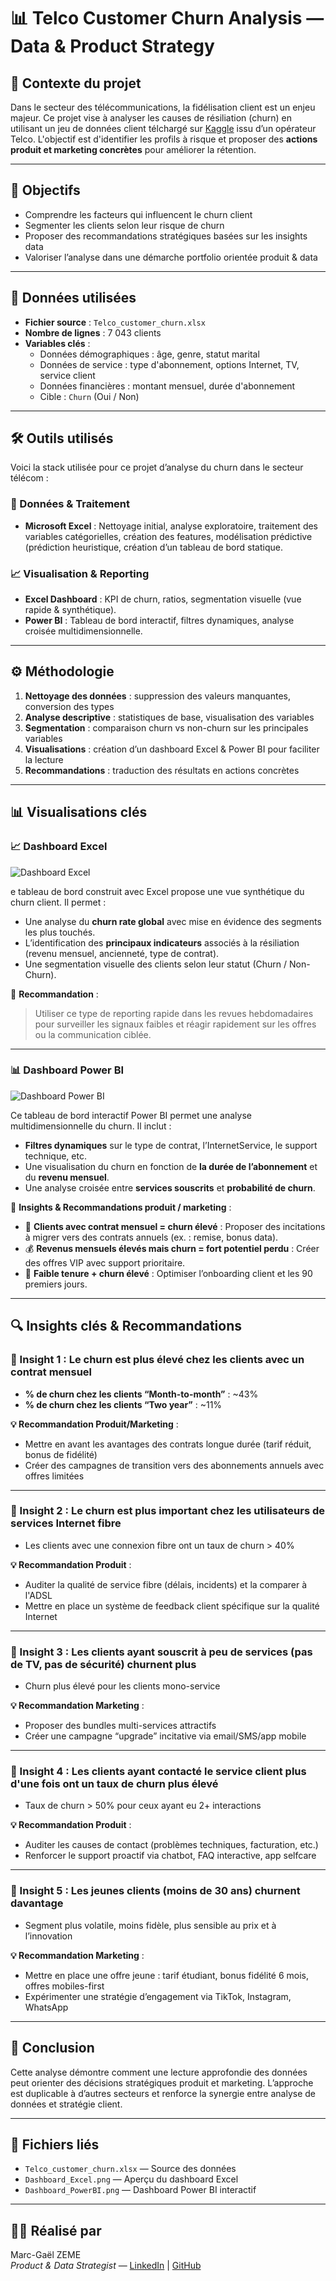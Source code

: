 # 📊 Telco Customer Churn Analysis — Data & Product Strategy

## 🧠 Contexte du projet

Dans le secteur des télécommunications, la fidélisation client est un enjeu majeur. Ce projet vise à analyser les causes de résiliation (churn) en utilisant un jeu de données client télchargé sur [Kaggle](https://www.kaggle.com/code/farazrahman/telco-customer-churn-logisticregression) issu d’un opérateur Telco. L'objectif est d'identifier les profils à risque et proposer des **actions produit et marketing concrètes** pour améliorer la rétention.

---

## 🎯 Objectifs

- Comprendre les facteurs qui influencent le churn client
- Segmenter les clients selon leur risque de churn
- Proposer des recommandations stratégiques basées sur les insights data
- Valoriser l’analyse dans une démarche portfolio orientée produit & data

---

## 🧰 Données utilisées

- **Fichier source** : `Telco_customer_churn.xlsx`
- **Nombre de lignes** : 7 043 clients
- **Variables clés** :
  - Données démographiques : âge, genre, statut marital
  - Données de service : type d'abonnement, options Internet, TV, service client
  - Données financières : montant mensuel, durée d'abonnement
  - Cible : `Churn` (Oui / Non)

---

## 🛠️ Outils utilisés

Voici la stack utilisée pour ce projet d’analyse du churn dans le secteur télécom :

### 📁 Données & Traitement
- **Microsoft Excel** : Nettoyage initial, analyse exploratoire, traitement des variables catégorielles, création des features, modélisation prédictive (prédiction heuristique, création d’un tableau de bord statique.

### 📈 Visualisation & Reporting
- **Excel Dashboard** : KPI de churn, ratios, segmentation visuelle (vue rapide & synthétique).
- **Power BI** : Tableau de bord interactif, filtres dynamiques, analyse croisée multidimensionnelle.

---

## ⚙️ Méthodologie

1. **Nettoyage des données** : suppression des valeurs manquantes, conversion des types
2. **Analyse descriptive** : statistiques de base, visualisation des variables
3. **Segmentation** : comparaison churn vs non-churn sur les principales variables
4. **Visualisations** : création d’un dashboard Excel & Power BI pour faciliter la lecture
5. **Recommandations** : traduction des résultats en actions concrètes

---

## 📊 Visualisations clés

### 📈 Dashboard Excel

![Dashboard Excel](./Dashboard_Excel.png)

e tableau de bord construit avec Excel propose une vue synthétique du churn client. Il permet :

- Une analyse du **churn rate global** avec mise en évidence des segments les plus touchés.
- L’identification des **principaux indicateurs** associés à la résiliation (revenu mensuel, ancienneté, type de contrat).
- Une segmentation visuelle des clients selon leur statut (Churn / Non-Churn).

🔁 **Recommandation** :
> Utiliser ce type de reporting rapide dans les revues hebdomadaires pour surveiller les signaux faibles et réagir rapidement sur les offres ou la communication ciblée.
---

### 📊 Dashboard Power BI

![Dashboard Power BI](./Dashboard_PowerBI.png)

Ce tableau de bord interactif Power BI permet une analyse multidimensionnelle du churn. Il inclut :

- **Filtres dynamiques** sur le type de contrat, l’InternetService, le support technique, etc.
- Une visualisation du churn en fonction de **la durée de l’abonnement** et du **revenu mensuel**.
- Une analyse croisée entre **services souscrits** et **probabilité de churn**.

📌 **Insights & Recommandations produit / marketing** :
- 🎯 **Clients avec contrat mensuel = churn élevé** : Proposer des incitations à migrer vers des contrats annuels (ex. : remise, bonus data).
- 💰 **Revenus mensuels élevés mais churn = fort potentiel perdu** : Créer des offres VIP avec support prioritaire.
- 🧾 **Faible tenure + churn élevé** : Optimiser l’onboarding client et les 90 premiers jours.
---

## 🔍 Insights clés & Recommandations

### 🔸 Insight 1 : Le churn est plus élevé chez les clients avec un contrat mensuel

- **% de churn chez les clients “Month-to-month”** : ~43%
- **% de churn chez les clients “Two year”** : ~11%

**💡 Recommandation Produit/Marketing** :
- Mettre en avant les avantages des contrats longue durée (tarif réduit, bonus de fidélité)
- Créer des campagnes de transition vers des abonnements annuels avec offres limitées

---

### 🔸 Insight 2 : Le churn est plus important chez les utilisateurs de services Internet fibre

- Les clients avec une connexion fibre ont un taux de churn > 40%

**💡 Recommandation Produit** :
- Auditer la qualité de service fibre (délais, incidents) et la comparer à l'ADSL
- Mettre en place un système de feedback client spécifique sur la qualité Internet

---

### 🔸 Insight 3 : Les clients ayant souscrit à peu de services (pas de TV, pas de sécurité) churnent plus

- Churn plus élevé pour les clients mono-service

**💡 Recommandation Marketing** :
- Proposer des bundles multi-services attractifs
- Créer une campagne “upgrade” incitative via email/SMS/app mobile

---

### 🔸 Insight 4 : Les clients ayant contacté le service client plus d'une fois ont un taux de churn plus élevé

- Taux de churn > 50% pour ceux ayant eu 2+ interactions

**💡 Recommandation Produit** :
- Auditer les causes de contact (problèmes techniques, facturation, etc.)
- Renforcer le support proactif via chatbot, FAQ interactive, app selfcare

---

### 🔸 Insight 5 : Les jeunes clients (moins de 30 ans) churnent davantage

- Segment plus volatile, moins fidèle, plus sensible au prix et à l’innovation

**💡 Recommandation Marketing** :
- Mettre en place une offre jeune : tarif étudiant, bonus fidélité 6 mois, offres mobiles-first
- Expérimenter une stratégie d’engagement via TikTok, Instagram, WhatsApp

---

## 🧩 Conclusion

Cette analyse démontre comment une lecture approfondie des données peut orienter des décisions stratégiques produit et marketing. L’approche est duplicable à d’autres secteurs et renforce la synergie entre analyse de données et stratégie client.

---

## 📁 Fichiers liés

- `Telco_customer_churn.xlsx` — Source des données
- `Dashboard_Excel.png` — Aperçu du dashboard Excel
- `Dashboard_PowerBI.png` — Dashboard Power BI interactif

---

## 🧑‍💼 Réalisé par

Marc-Gaël ZEME  
*Product & Data Strategist* — [LinkedIn](www.linkedin.com/in/marc-gaël-zeme) | [GitHub](https://github.com/Marc-Gael) 
